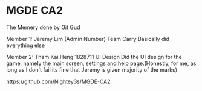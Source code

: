 # MGDE CA2
 
The Memery done by Git Gud

Member 1: 
Jeremy Lim
(Admin Number)
Team Carry
Basically did everything else


Member 2: 
Tham Kai Heng
1828711
UI Design
Did the UI design for the game, namely the main screen, settings and help page.(Honestly, for me, as long as I don't fail its fine that Jeremy is given majority of the marks)

https://github.com/Nightey3s/MGDE-CA2
